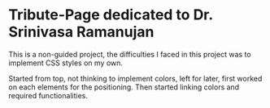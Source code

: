 # Tribute-Page dedicated to Dr. Srinivasa Ramanujan

This is a non-guided project, the difficulties I faced in this project was to implement CSS styles on my own.

Started from top, not thinking to implement colors, left for later, first worked on each elements for the positioning.
Then started linking colors and required functionalities.
